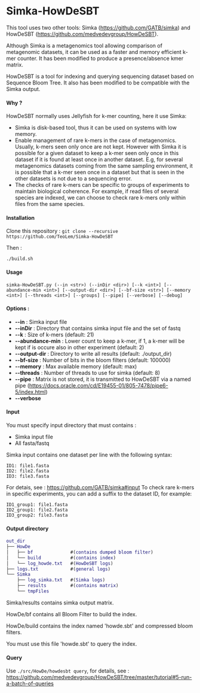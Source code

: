 # Simka-HowDeSBT

This tool uses two other tools: Simka (https://github.com/GATB/simka) and HowDeSBT (https://github.com/medvedevgroup/HowDeSBT).

Although Simka is a metagenomics tool allowing comparison of metagenomic datasets, it can be used as a faster and memory efficient k-mer counter. It has been modified to produce a presence/absence kmer matrix.

HowDeSBT is a tool for indexing and querying sequencing dataset based on Sequence Bloom Tree. It also has been modified to be compatible with the Simka output.

#### Why ?

HowDeSBT normally uses Jellyfish for k-mer counting, here it use Simka:

- Simka is disk-based tool, thus it can be used on systems with low memory.
- Enable management of rare k-mers in the case of metagenomics. Usually, k-mers seen only once are not kept. However with Simka it is possible for a given dataset to keep a k-mer seen only once in this dataset if it is found at least once in another dataset. E.g, for several metagenomics datasets coming from the same sampling environment, it is possible that a k-mer seen once in a dataset but that is seen in the other datasets is not due to a sequencing error.
- The checks of rare k-mers can be specific to groups of experiments to maintain biological coherence. For example, if read files of several species are indexed, we can choose to check rare k-mers only within files from the same species.

#### Installation

Clone this repository : `git clone --recursive https://github.com/TeoLem/Simka-HowDeSBT`

Then :

```b
./build.sh
```

#### Usage
```
simka-HowDeSBT.py (--in <str>) (--inDir <dir>) [--k <int>] [--abundance-min <int>] [--output-dir <dir>] [--bf-size <str>] [--memory <int>] [--threads <int>] [--groups] [--pipe] [--verbose] [--debug]
```

#### **Options :**

- **--in** : Simka input file
- **--inDir** : Directory that contains simka input file and the set of fastq
- **--k** : Size of k-mers (default: 21)
- **--abundance-min** : Lower count to keep a k-mer, if 1, a k-mer will be kept if is occure also in other experiment (default: 2)
- **--output-dir** : Directory to write all results (default: ./output_dir)
- **--bf-size** : Number of bits in the bloom filters (default: 100000)
- **--memory** : Max available memory (default: max)
- **--threads** : Number of threads to use for simka (default: 8)
- **--pipe** : Matrix is not stored, it is transmitted to HowDeSBT via a named pipe (https://docs.oracle.com/cd/E19455-01/805-7478/pipe6-5/index.html)
- **--verbose**

#### Input

You must specify input directory that must contains :
- Simka input file
- All fasta/fastq

Simka input contains one dataset per line with the following syntax:
```
ID1: file1.fasta
ID2: file2.fasta
ID3: file3.fasta
```
For detais, see : https://github.com/GATB/simka#input
To check rare k-mers in specific experiments, you can add a suffix to the dataset ID, for example:
```
ID1_group1: file1.fasta
ID2_group1: file2.fasta
ID3_group2: file3.fasta
```

#### Output directory

```m
out_dir
├── HowDe
│   ├── bf				#(contains dumped bloom filter)
│   └── build			#(contains index)
│   └── log_howde.txt	#(HowDeSBT logs)
├── logs.txt 			#(general logs)
└── Simka
    ├── log_simka.txt	#(Simka logs)
    ├── results			#(contains matrix)
    └── tmpFiles		
```

Simka/results contains simka output matrix.

HowDe/bf contains all Bloom Filter to build the index.

HowDe/build contains the index named 'howde.sbt' and compressed bloom filters.

You must use this file 'howde.sbt' to query the index.

#### Query

Use `./src/HowDe/howdesbt query`, for details, see : https://github.com/medvedevgroup/HowDeSBT/tree/master/tutorial#5-run-a-batch-of-queries
